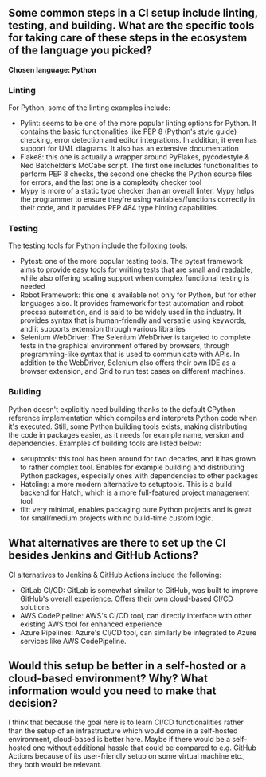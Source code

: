 <h2>Some common steps in a CI setup include linting, testing, and building. What are the specific tools for taking care of these steps in the ecosystem of the language you picked?</h2>
<b>Chosen language: Python</b>
<h3>Linting</h3>
<p>For Python, some of the linting examples include:</p>
<ul>
  <li>Pylint: seems to be one of the more popular linting options for Python. It contains the basic functionalities like PEP 8 (Python's style guide) checking, error detection and editor integrations. In addition, it even has support for UML diagrams. It also has an extensive documentation</li>
  <li>Flake8: this one is actually a wrapper around PyFlakes, pycodestyle & Ned Batchelder’s McCabe script. The first one includes functionalities to perform PEP 8 checks, the second one checks the Python source files for errors, and the last one is a complexity checker tool</li>
  <li>Mypy is more of a static type checker than an overall linter. Mypy helps the programmer to ensure they're using variables/functions correctly in their code, and it provides PEP 484 type hinting capabilities.</li>
</ul>
<h3>Testing</h3>
<p>The testing tools for Python include the folloxing tools:
<ul>
  <li>Pytest: one of the more popular testing tools. The pytest framework aims to provide easy tools for writing tests that are small and readable, while also offering scaling support when complex functional testing is needed</li>
  <li>Robot Framework: this one is available not only for Python, but for other languages also. It provides framework for test automation and robot process automation, and is said to be widely used in the industry. It provides syntax that is human-friendly and versatile using keywords, and it supports extension through various libraries</li>
  <li>Selenium WebDriver: The Selenium WebDriver is targeted to complete tests in the graphical environment offered by browsers, through programming-like syntax that is used to communicate with APIs. In addition to the WebDriver, Selenium also offers their own IDE as a browser extension, and Grid to run test cases on different machines.</li>
</ul>
<h3>Building</h3>
<p>Python doesn't explicitly need building thanks to the default CPython reference implementation which compiles and interprets Python code when it's executed. Still, some Python building tools exists, making distributing the code in packages easier, as it needs for example name, version and dependencies. Examples of building tools are listed below:</p>
<ul>
  <li>setuptools: this tool has been around for two decades, and it has grown to rather complex tool. Enables for example building and distributing Python packages, especially ones with dependencies to other packages</li>
  <li>Hatcling: a more modern alternative to setuptools. This is a build backend for Hatch, which is a more full-featured project management tool</li>
  <li>flit: very minimal, enables packaging pure Python projects and is great for small/medium projects with no build-time custom logic.</li>
</ul>

<h2>What alternatives are there to set up the CI besides Jenkins and GitHub Actions?</h2>
CI alternatives to Jenkins & GitHub Actions include the following:
<ul>
  <li>GitLab CI/CD: GitLab is somewhat similar to GitHub, was built to improve GitHub's overall experience. Offers their own cloud-based CI/CD solutions</li>
  <li>AWS CodePipeline: AWS's CI/CD tool, can directly interface with other existing AWS tool for enhanced experience</li>
  <li>Azure Pipelines: Azure's CI/CD tool, can similarly be integrated to Azure services like AWS CodePipeline.</li>
</ul>
<h2>Would this setup be better in a self-hosted or a cloud-based environment? Why? What information would you need to make that decision?</h2>
<p>I think that because the goal here is to learn CI/CD functionalities rather than the setup of an infrastructure which would come in a self-hosted environment, cloud-based is better here. Maybe if there would be a self-hosted one without additional hassle that could be compared to e.g. GitHub Actions because of its user-friendly setup on some virtual machine etc., they both would be relevant.</p>
